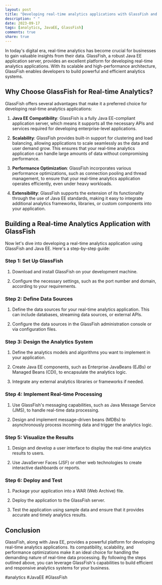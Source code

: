 ```yaml
---
layout: post
title: "Developing real-time analytics applications with GlassFish and Java EE"
description: " "
date: 2023-09-17
tags: [analytics, JavaEE, GlassFish]
comments: true
share: true
---
```


In today's digital era, real-time analytics has become crucial for businesses to gain valuable insights from their data. GlassFish, a robust Java EE application server, provides an excellent platform for developing real-time analytics applications. With its scalable and high-performance architecture, GlassFish enables developers to build powerful and efficient analytics systems.

## Why Choose GlassFish for Real-time Analytics?

GlassFish offers several advantages that make it a preferred choice for developing real-time analytics applications:

1. **Java EE Compatibility**: GlassFish is a fully Java EE-compliant application server, which means it supports all the necessary APIs and services required for developing enterprise-level applications.

2. **Scalability**: GlassFish provides built-in support for clustering and load balancing, allowing applications to scale seamlessly as the data and user demand grow. This ensures that your real-time analytics application can handle large amounts of data without compromising performance.

3. **Performance Optimization**: GlassFish incorporates various performance optimizations, such as connection pooling and thread management, to ensure that your real-time analytics application operates efficiently, even under heavy workloads.

4. **Extensibility**: GlassFish supports the extension of its functionality through the use of Java EE standards, making it easy to integrate additional analytics frameworks, libraries, or custom components into your application.

## Building a Real-time Analytics Application with GlassFish

Now let's dive into developing a real-time analytics application using GlassFish and Java EE. Here's a step-by-step guide:

### Step 1: Set Up GlassFish

1. Download and install GlassFish on your development machine.

2. Configure the necessary settings, such as the port number and domain, according to your requirements.

### Step 2: Define Data Sources

1. Define the data sources for your real-time analytics application. This can include databases, streaming data sources, or external APIs.

2. Configure the data sources in the GlassFish administration console or via configuration files.

### Step 3: Design the Analytics System

1. Define the analytics models and algorithms you want to implement in your application.

2. Create Java EE components, such as Enterprise JavaBeans (EJBs) or Managed Beans (CDI), to encapsulate the analytics logic.

3. Integrate any external analytics libraries or frameworks if needed.

### Step 4: Implement Real-time Processing

1. Use GlassFish's messaging capabilities, such as Java Message Service (JMS), to handle real-time data processing.

2. Design and implement message-driven beans (MDBs) to asynchronously process incoming data and trigger the analytics logic.

### Step 5: Visualize the Results

1. Design and develop a user interface to display the real-time analytics results to users.

2. Use JavaServer Faces (JSF) or other web technologies to create interactive dashboards or reports.

### Step 6: Deploy and Test

1. Package your application into a WAR (Web Archive) file.

2. Deploy the application to the GlassFish server.

3. Test the application using sample data and ensure that it provides accurate and timely analytics results.

## Conclusion

GlassFish, along with Java EE, provides a powerful platform for developing real-time analytics applications. Its compatibility, scalability, and performance optimizations make it an ideal choice for handling the demanding nature of real-time data processing. By following the steps outlined above, you can leverage GlassFish's capabilities to build efficient and responsive analytics systems for your business.

#analytics #JavaEE #GlassFish